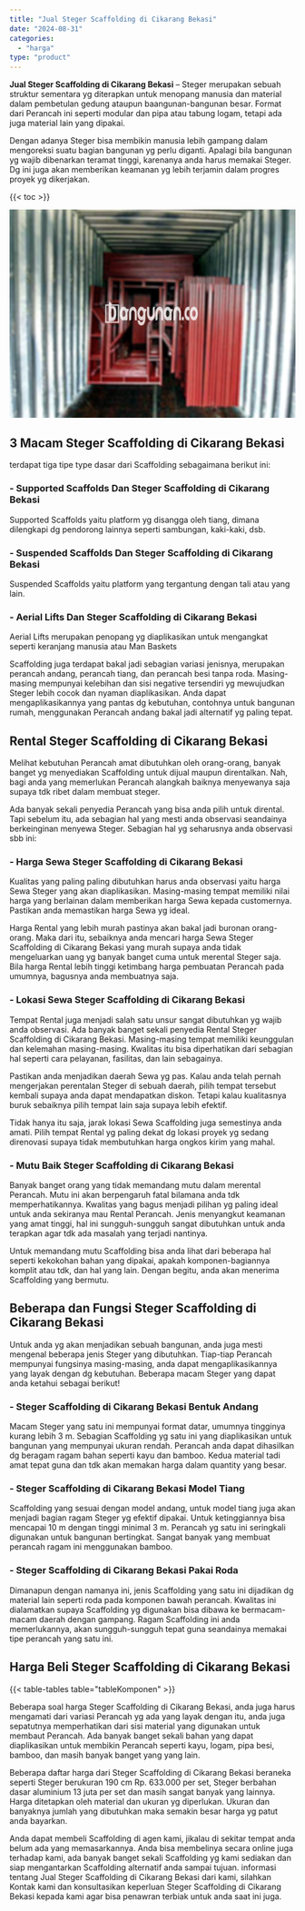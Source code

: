 ```yaml
---
title: "Jual Steger Scaffolding di Cikarang Bekasi"
date: "2024-08-31"
categories: 
  - "harga"
type: "product"
---
```


**Jual Steger Scaffolding di Cikarang Bekasi** – Steger merupakan sebuah struktur sementara yg diterapkan untuk menopang manusia dan material dalam pembetulan gedung ataupun baangunan-bangunan besar. Format dari Perancah ini seperti modular dan pipa atau tabung logam, tetapi ada juga material lain yang dipakai.

Dengan adanya Steger bisa membikin manusia lebih gampang dalam mengoreksi suatu bagian bangunan yg perlu diganti. Apalagi bila bangunan yg wajib dibenarkan teramat tinggi, karenanya anda harus memakai Steger. Dg ini juga akan memberikan keamanan yg lebih terjamin dalam progres proyek yg dikerjakan.

{{< toc >}}

![Jual Steger Scaffolding di Cikarang Bekasi](/images/sewa-scaffolding-steger-15.png)

## 3 Macam Steger Scaffolding di Cikarang Bekasi

terdapat tiga tipe type dasar dari Scaffolding sebagaimana berikut ini:

### \- Supported Scaffolds Dan Steger Scaffolding di Cikarang Bekasi

Supported Scaffolds yaitu platform yg disangga oleh tiang, dimana dilengkapi dg pendorong lainnya seperti sambungan, kaki-kaki, dsb.

### \- Suspended Scaffolds Dan Steger Scaffolding di Cikarang Bekasi

Suspended Scaffolds yaitu platform yang tergantung dengan tali atau yang lain.

### \- Aerial Lifts Dan Steger Scaffolding di Cikarang Bekasi

Aerial Lifts merupakan penopang yg diaplikasikan untuk mengangkat seperti keranjang manusia atau Man Baskets

Scaffolding juga terdapat bakal jadi sebagian variasi jenisnya, merupakan perancah andang, perancah tiang, dan perancah besi tanpa roda. Masing-masing mempunyai kelebihan dan sisi negative tersendiri yg mewujudkan Steger lebih cocok dan nyaman diaplikasikan. Anda dapat mengaplikasikannya yang pantas dg kebutuhan, contohnya untuk bangunan rumah, menggunakan Perancah andang bakal jadi alternatif yg paling tepat.

## Rental Steger Scaffolding di Cikarang Bekasi

Melihat kebutuhan Perancah amat dibutuhkan oleh orang-orang, banyak banget yg menyediakan Scaffolding untuk dijual maupun direntalkan. Nah, bagi anda yang memerlukan Perancah alangkah baiknya menyewanya saja supaya tdk ribet dalam membuat steger.

Ada banyak sekali penyedia Perancah yang bisa anda pilih untuk dirental. Tapi sebelum itu, ada sebagian hal yang mesti anda observasi seandainya berkeinginan menyewa Steger. Sebagian hal yg seharusnya anda observasi sbb ini:

### \- Harga Sewa Steger Scaffolding di Cikarang Bekasi

Kualitas yang paling paling dibutuhkan harus anda observasi yaitu harga Sewa Steger yang akan diaplikasikan. Masing-masing tempat memiliki nilai harga yang berlainan dalam memberikan harga Sewa kepada customernya. Pastikan anda memastikan harga Sewa yg ideal.

Harga Rental yang lebih murah pastinya akan bakal jadi buronan orang-orang. Maka dari itu, sebaiknya anda mencari harga Sewa Steger Scaffolding di Cikarang Bekasi yang murah supaya anda tidak mengeluarkan uang yg banyak banget cuma untuk merental Steger saja. Bila harga Rental lebih tinggi ketimbang harga pembuatan Perancah pada umumnya, bagusnya anda membuatnya saja.

### \- Lokasi Sewa Steger Scaffolding di Cikarang Bekasi

Tempat Rental juga menjadi salah satu unsur sangat dibutuhkan yg wajib anda observasi. Ada banyak banget sekali penyedia Rental Steger Scaffolding di Cikarang Bekasi. Masing-masing tempat memiliki keunggulan dan kelemahan masing-masing. Kwalitas itu bisa diperhatikan dari sebagian hal seperti cara pelayanan, fasilitas, dan lain sebagainya.

Pastikan anda menjadikan daerah Sewa yg pas. Kalau anda telah pernah mengerjakan perentalan Steger di sebuah daerah, pilih tempat tersebut kembali supaya anda dapat mendapatkan diskon. Tetapi kalau kualitasnya buruk sebaiknya pilih tempat lain saja supaya lebih efektif.

Tidak hanya itu saja, jarak lokasi Sewa Scaffolding juga semestinya anda amati. Pilih tempat Rental yg paling dekat dg lokasi proyek yg sedang direnovasi supaya tidak membutuhkan harga ongkos kirim yang mahal.

### \- Mutu Baik Steger Scaffolding di Cikarang Bekasi

Banyak banget orang yang tidak memandang mutu dalam merental Perancah. Mutu ini akan berpengaruh fatal bilamana anda tdk memperhatikannya. Kwalitas yang bagus menjadi pilihan yg paling ideal untuk anda sekiranya mau Rental Perancah. Jenis menyangkut keamanan yang amat tinggi, hal ini sungguh-sungguh sangat dibutuhkan untuk anda terapkan agar tdk ada masalah yang terjadi nantinya.

Untuk memandang mutu Scaffolding bisa anda lihat dari beberapa hal seperti kekokohan bahan yang dipakai, apakah komponen-bagiannya komplit atau tdk, dan hal yang lain. Dengan begitu, anda akan menerima Scaffolding yang bermutu.

## Beberapa dan Fungsi Steger Scaffolding di Cikarang Bekasi

Untuk anda yg akan menjadikan sebuah bangunan, anda juga mesti mengenal beberapa jenis Steger yang dibutuhkan. Tiap-tiap Perancah mempunyai fungsinya masing-masing, anda dapat mengaplikasikannya yang layak dengan dg kebutuhan. Beberapa macam Steger yang dapat anda ketahui sebagai berikut!

### \- Steger Scaffolding di Cikarang Bekasi Bentuk Andang

Macam Steger yang satu ini mempunyai format datar, umumnya tingginya kurang lebih 3 m. Sebagian Scaffolding yg satu ini yang diaplikasikan untuk bangunan yang mempunyai ukuran rendah. Perancah anda dapat dihasilkan dg beragam ragam bahan seperti kayu dan bamboo. Kedua material tadi amat tepat guna dan tdk akan memakan harga dalam quantity yang besar.

### \- Steger Scaffolding di Cikarang Bekasi Model Tiang

Scaffolding yang sesuai dengan model andang, untuk model tiang juga akan menjadi bagian ragam Steger yg efektif dipakai. Untuk ketinggiannya bisa mencapai 10 m dengan tinggi minimal 3 m. Perancah yg satu ini seringkali digunakan untuk bangunan bertingkat. Sangat banyak yang membuat perancah ragam ini menggunakan bamboo.

### \- Steger Scaffolding di Cikarang Bekasi Pakai Roda

Dimanapun dengan namanya ini, jenis Scaffolding yang satu ini dijadikan dg material lain seperti roda pada komponen bawah perancah. Kwalitas ini dialamatkan supaya Scaffolding yg digunakan bisa dibawa ke bermacam-macam daerah dengan gampang. Ragam Scaffolding ini anda memerlukannya, akan sungguh-sungguh tepat guna seandainya memakai tipe perancah yang satu ini.

## Harga Beli Steger Scaffolding di Cikarang Bekasi

{{< table-tables table="tableKomponen" >}}

Beberapa soal harga Steger Scaffolding di Cikarang Bekasi, anda juga harus mengamati dari variasi Perancah yg ada yang layak dengan itu, anda juga sepatutnya memperhatikan dari sisi material yang digunakan untuk membaut Perancah. Ada banyak banget sekali bahan yang dapat diaplikasikan untuk membikin Perancah seperti kayu, logam, pipa besi, bamboo, dan masih banyak banget yang yang lain.

Beberapa daftar harga dari Steger Scaffolding di Cikarang Bekasi beraneka seperti Steger berukuran 190 cm Rp. 633.000 per set, Steger berbahan dasar aluminium 13 juta per set dan masih sangat banyak yang lainnya. Harga ditetapkan oleh material dan ukuran yg diperlukan. Ukuran dan banyaknya jumlah yang dibutuhkan maka semakin besar harga yg patut anda bayarkan.

Anda dapat membeli Scaffolding di agen kami, jikalau di sekitar tempat anda belum ada yang memasarkannya. Anda bisa membelinya secara online juga terhadap kami, ada banyak banget sekali Scaffolding yg kami sediakan dan siap mengantarkan Scaffolding alternatif anda sampai tujuan. informasi tentang Jual Steger Scaffolding di Cikarang Bekasi dari kami, silahkan Kontak kami dan konsultasikan keperluan Steger Scaffolding di Cikarang Bekasi kepada kami agar bisa penawran terbiak untuk anda saat ini juga.
